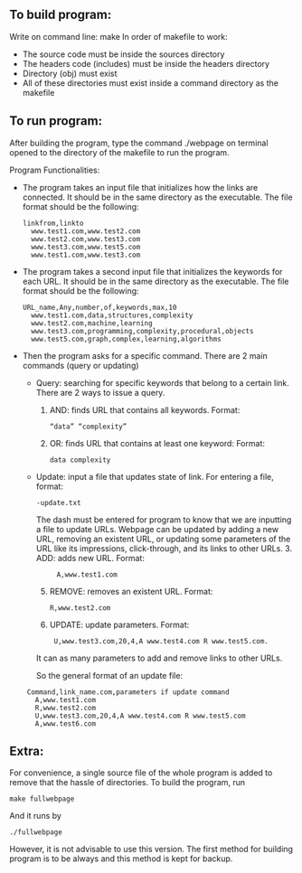 
## To build program:

Write on command line: make
In order of makefile to work:
- The source code must be inside the sources directory
- The headers code (includes) must be inside the headers directory
- Directory (obj) must exist
- All of these directories must exist inside a command directory as the makefile


## To run program:

After building the program, type the command ./webpage on terminal opened to the directory of the makefile to run the program.


Program Functionalities:

- The program takes an input file that initializes how the links are connected. It should be in the same directory as the executable. The file format should be the following:
	
   	  linkfrom,linkto
		www.test1.com,www.test2.com
		www.test2.com,www.test3.com
		www.test3.com,www.test5.com
		www.test1.com,www.test3.com

- The program takes a second input file that initializes the keywords for each URL. It should be in the same directory as the executable. The file format should be the following:

      URL_name,Any,number,of,keywords,max,10
		www.test1.com,data,structures,complexity
		www.test2.com,machine,learning
		www.test3.com,programming,complexity,procedural,objects
		www.test5.com,graph,complex,learning,algorithms

- Then the program asks for a specific command. There are 2 main commands (query or updating)

	- Query: searching for specific keywords that belong to a certain link. There are 2 ways to issue a query.
		1.	AND: finds URL that contains all keywords. Format: 
		
				“data” “complexity”
		2.	OR: finds URL that contains at least one keyword: Format: 
			
				data complexity

	-	Update: input a file that updates state of link. For entering a file, format: 
	
			-update.txt 
		 The dash must be entered for program to know that we are inputting a file to update URLs. Webpage can be updated by adding a new URL, removing an existent URL, or updating some parameters of the URL like its impressions, click-through, and its links to other URLs.
		3.	ADD: adds new URL. Format: 
		
				 A,www.test1.com
		5.	REMOVE: removes an existent URL. Format: 
		
				R,www.test2.com
		6.	UPDATE: update parameters. Format: 
		 
				 U,www.test3.com,20,4,A www.test4.com R www.test5.com. 
		It can as many parameters to add and remove links to other URLs.

		So the general format of an update file:
       
       Command,link_name.com,parameters if update command
		 A,www.test1.com
		 R,www.test2.com
		 U,www.test3.com,20,4,A www.test4.com R www.test5.com
		 A,www.test6.com


## Extra:

For convenience, a single source file of the whole program is added to remove that the hassle of directories.
To build the program, run 

	make fullwebpage
And it runs by 

	./fullwebpage

However, it is not advisable to use this version. The first method for building program is to be always and this method is kept for backup.


